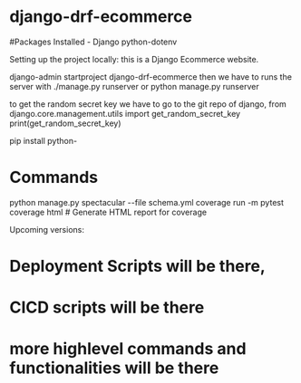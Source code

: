 # django-drf-ecommerce

#Packages Installed - 
Django
python-dotenv

Setting up the project locally:
this is a Django Ecommerce website.

django-admin startproject django-drf-ecommerce
then we have to runs the server with ./manage.py runserver or python manage.py runserver

to get the random secret key we have to go to the git repo of django,
from django.core.management.utils import get_random_secret_key
print(get_random_secret_key)

pip install python-
# Commands
python manage.py spectacular --file schema.yml
coverage run -m pytest
coverage html  # Generate HTML report for coverage

Upcoming versions:
# Deployment Scripts will be there,
# CICD scripts will be there
# more highlevel commands and functionalities will be there

